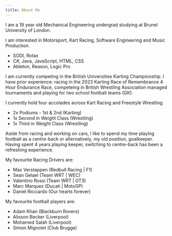 ```yaml
---
title: About Me
---
```


I am a 19 year old Mechanical Engineering undergrad studying at Brunel University of London.

I am interested in Motorsport, Kart Racing, Software Engineering and Music Production.

- SODI, Rotax
- C#, Java, JavaScript, HTML, CSS
- Ableton, Reason, Logic Pro

I am currently competing in the British Universities Karting Championship. I have prior experience: racing in the 2023 Karting Race of Remembrance 4 Hour Endurance Race, competeing in British Wrestling Association managed tournaments and playing for two school football teams (GK).

I currently hold four accolades across Kart Racing and Freestyle Wrestling.

- 2x Podiums - 1st & 2nd (Karting)
- 1x Second in Weight Class (Wrestling)
- 1x Third in Weight Class (Wrestling)

Aside from racing and working on cars, I like to spend my time playing football as a centre-back or alternatively, my old position, goalkeeper. Having spent 4 years playing keeper, switching to centre-back has been a refreshing experience.

My favourite Racing Drivers are:

- Max Verstappen (Redbull Racing | F1)
- Sean Gelael (Team WRT | WEC)
- Valentino Rossi (Team WRT | GT3)
- Marc Marquez (Ducati | MotoGP)
- Daniel Ricciardo (Our hearts forever)

My favourite football players are:

- Adam Khan (Blackburn Rovers)
- Alisson Becker (Liverpool)
- Mohamed Salah (Liverpool)
- Simon Mignolet (Club Brugge)
